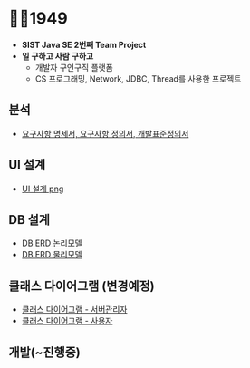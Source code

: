 # 👨‍💼1949

* **SIST Java SE 2번째 Team Project**
* **일 구하고 사람 구하고**  
  * 개발자 구인구직 플랫폼
  * CS 프로그래밍, Network, JDBC, Thread를 사용한 프로젝트

## 분석
* [요구사항 명세서, 요구사항 정의서, 개발표준정의서](https://github.com/younggeun0/1949/tree/master/01.%EB%B6%84%EC%84%9D)

## UI 설계
* [UI 설계 png](https://github.com/younggeun0/1949/tree/master/02.%EC%84%A4%EA%B3%84/UI_png)

## DB 설계
* [DB ERD 논리모델](https://github.com/younggeun0/1949/blob/master/02.%EC%84%A4%EA%B3%84/ERD_%EB%85%BC%EB%A6%AC%EB%AA%A8%EB%8D%B8(%ED%99%95%EC%A0%95).PNG)
* [DB ERD 물리모델](https://github.com/younggeun0/1949/blob/master/02.%EC%84%A4%EA%B3%84/ERD_%EB%AC%BC%EB%A6%AC%EB%AA%A8%EB%8D%B8(%ED%99%95%EC%A0%95).PNG)

## 클래스 다이어그램 (변경예정)
* [클래스 다이어그램 - 서버관리자](https://github.com/younggeun0/1949/blob/master/02.%EC%84%A4%EA%B3%84/class_diagram_admin_0201.png?raw=true)
* [클래스 다이어그램 - 사용자](https://github.com/younggeun0/1949/blob/master/02.%EC%84%A4%EA%B3%84/class_diagram_user_0201.png?raw=true)

## 개발(~진행중)



